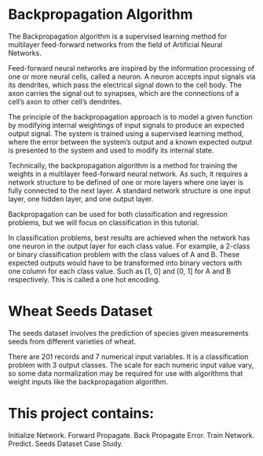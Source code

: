# Backpropagation Algorithm

The Backpropagation algorithm is a supervised learning method for multilayer feed-forward networks from the field of Artificial Neural Networks.

Feed-forward neural networks are inspired by the information processing of one or more neural cells, called a neuron. A neuron accepts input signals via its dendrites, which pass the electrical signal down to the cell body. The axon carries the signal out to synapses, which are the connections of a cell’s axon to other cell’s dendrites.

The principle of the backpropagation approach is to model a given function by modifying internal weightings of input signals to produce an expected output signal. The system is trained using a supervised learning method, where the error between the system’s output and a known expected output is presented to the system and used to modify its internal state.

Technically, the backpropagation algorithm is a method for training the weights in a multilayer feed-forward neural network. As such, it requires a network structure to be defined of one or more layers where one layer is fully connected to the next layer. A standard network structure is one input layer, one hidden layer, and one output layer.

Backpropagation can be used for both classification and regression problems, but we will focus on classification in this tutorial.

In classification problems, best results are achieved when the network has one neuron in the output layer for each class value. For example, a 2-class or binary classification problem with the class values of A and B. These expected outputs would have to be transformed into binary vectors with one column for each class value. Such as [1, 0] and [0, 1] for A and B respectively. This is called a one hot encoding.

# Wheat Seeds Dataset

The seeds dataset involves the prediction of species given measurements seeds from different varieties of wheat.

There are 201 records and 7 numerical input variables. It is a classification problem with 3 output classes. The scale for each numeric input value vary, so some data normalization may be required for use with algorithms that weight inputs like the backpropagation algorithm.

# This project contains:
Initialize Network.
Forward Propagate.
Back Propagate Error.
Train Network.
Predict.
Seeds Dataset Case Study.
